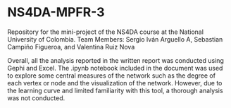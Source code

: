 # NS4DA-MPFR-3
Repository for the mini-project of the NS4DA course at the National University of Colombia.
Team Members:
Sergio Iván Arguello A, Sebastian Campiño Figueroa, and Valentina Ruiz Nova

Overall, all the analysis reported in the written report was conducted using Gephi and Excel.
The .ipynb notebook included in the document was used to explore some central measures of the network such as the degree of each vertex or node and the visualization of the network. However, due to the learning curve and limited familiarity with this tool, a thorough analysis was not conducted.
